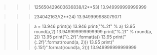 >>> 125650429603636838/(2**53)
13.949999999999999

>>> 234042163/(2**24)
13.949999988079071

>>> a = 13.946
>>> print(a)
13.946
>>> print("%.2f" % a)
13.95
>>> round(a,2)
13.949999999999999
>>> print("%.2f" % round(a, 2))
13.95
>>> print("{:.2f}".format(a))
13.95
>>> print("{:.2f}".format(round(a, 2)))
13.95
>>> print("{:.15f}".format(round(a, 2)))
13.949999999999999